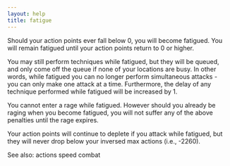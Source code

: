```yaml
---
layout: help
title: fatigue
---
```


Should your action points ever fall below 0, you will become fatigued.  You 
will remain fatigued until your action points return to 0 or higher.

You may still perform techniques while fatigued, but they will be queued, and 
only come off the queue if none of your locations are busy.  In other words, 
while fatigued you can no longer perform simultaneous attacks - you can only 
make one attack at a time.  Furthermore, the delay of any technique performed 
while fatigued will be increased by 1.

You cannot enter a rage while fatigued.  However should you already be raging 
when you become fatigued, you will not suffer any of the above penalties until
the rage expires.

Your action points will continue to deplete if you attack while fatigued, but 
they will never drop below your inversed max actions (i.e., -2260).

See also: actions speed combat
